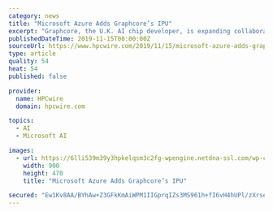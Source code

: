 ```yaml
---
category: news
title: "Microsoft Azure Adds Graphcore’s IPU"
excerpt: "Graphcore, the U.K. AI chip developer, is expanding collaboration with Microsoft to offer its intelligent processing units on the Azure cloud, making Microsoft the first large public cloud vendor to offer the IPU designed for machine learning workloads."
publishedDateTime: 2019-11-15T00:00:00Z
sourceUrl: https://www.hpcwire.com/2019/11/15/microsoft-azure-adds-graphcores-ipu/
type: article
quality: 54
heat: 54
published: false

provider:
  name: HPCwire
  domain: hpcwire.com

topics:
  - AI
  - Microsoft AI

images:
  - url: https://6lli539m39y3hpkelqsm3c2fg-wpengine.netdna-ssl.com/wp-content/uploads/2019/11/graphcore_P1-chassis01.jpg
    width: 900
    height: 470
    title: "Microsoft Azure Adds Graphcore’s IPU"

secured: "Ew1Kv8AA/BYhAw+Z3GFkKmAiWPM1IIGprqIZs3MS961h+fI6vH4hUPl/zXrsetc6XPyKWu1OTOHygQV9KWqna/2rc0p/9iLns0NTAXnq3iIrMUl+G4wDMZFtlLaEvQccAaees1v5Ovw1ZwbK+Td/H4B4C1fXMERs9vySFTwMHRgma2PYQL5+11DMdB4W7oAqGshpQz7FmxVGYjdPpce9wzC3xCdUgUltI/7MtIPPpXCOXT2BIKYqRQO1eiGs17XzlDUWeiLYNOpN7LKAwv2tIQ==;1sJ6V9xZL8hL0fUWCoqSSg=="
---
```


